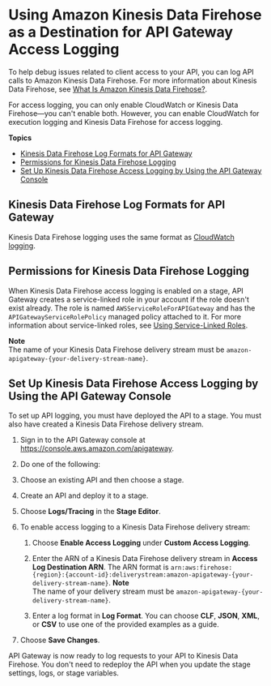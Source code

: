 # Using Amazon Kinesis Data Firehose as a Destination for API Gateway Access Logging<a name="apigateway-logging-to-kinesis"></a>

To help debug issues related to client access to your API, you can log API calls to Amazon Kinesis Data Firehose\. For more information about Kinesis Data Firehose, see [What Is Amazon Kinesis Data Firehose?](https://docs.aws.amazon.com/firehose/latest/dev/what-is-this-service.html)\.

For access logging, you can only enable CloudWatch or Kinesis Data Firehose—you can't enable both\. However, you can enable CloudWatch for execution logging and Kinesis Data Firehose for access logging\.

**Topics**
+ [Kinesis Data Firehose Log Formats for API Gateway](#apigateway-kinesis-log-formats)
+ [Permissions for Kinesis Data Firehose Logging](#set-up-kinesis-access-logging-permissions)
+ [Set Up Kinesis Data Firehose Access Logging by Using the API Gateway Console](#set-up-kinesis-access-logging-using-console)

## Kinesis Data Firehose Log Formats for API Gateway<a name="apigateway-kinesis-log-formats"></a>

Kinesis Data Firehose logging uses the same format as [CloudWatch logging](https://docs.aws.amazon.com/apigateway/latest/developerguide/set-up-logging.html)\.

## Permissions for Kinesis Data Firehose Logging<a name="set-up-kinesis-access-logging-permissions"></a>

When Kinesis Data Firehose access logging is enabled on a stage, API Gateway creates a service\-linked role in your account if the role doesn't exist already\. The role is named `AWSServiceRoleForAPIGateway` and has the `APIGatewayServiceRolePolicy` managed policy attached to it\. For more information about service\-linked roles, see [Using Service\-Linked Roles](https://docs.aws.amazon.com/IAM/latest/UserGuide/using-service-linked-roles.html)\.

**Note**  
The name of your Kinesis Data Firehose delivery stream must be `amazon-apigateway-{your-delivery-stream-name}`\.

## Set Up Kinesis Data Firehose Access Logging by Using the API Gateway Console<a name="set-up-kinesis-access-logging-using-console"></a>

To set up API logging, you must have deployed the API to a stage\. You must also have created a Kinesis Data Firehose delivery stream\. 

1. Sign in to the API Gateway console at [https://console\.aws\.amazon\.com/apigateway](https://console.aws.amazon.com/apigateway)\.

1.  Do one of the following:

   1.  Choose an existing API and then choose a stage\.

   1.  Create an API and deploy it to a stage\.

1.  Choose **Logs/Tracing** in the **Stage Editor**\.

1. To enable access logging to a Kinesis Data Firehose delivery stream:

   1. Choose **Enable Access Logging** under **Custom Access Logging**\.

   1. Enter the ARN of a Kinesis Data Firehose delivery stream in **Access Log Destination ARN**\. The ARN format is `arn:aws:firehose:{region}:{account-id}:deliverystream:amazon-apigateway-{your-delivery-stream-name}`\.
**Note**  
The name of your delivery stream must be `amazon-apigateway-{your-delivery-stream-name}`\.

   1. Enter a log format in **Log Format**\. You can choose **CLF**, **JSON**, **XML**, or **CSV** to use one of the provided examples as a guide\.

1. Choose **Save Changes**\.

API Gateway is now ready to log requests to your API to Kinesis Data Firehose\. You don't need to redeploy the API when you update the stage settings, logs, or stage variables\. 